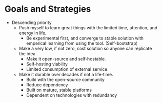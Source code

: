 # Goals and Strategies

- Descending priority
  - Push myself to learn great things with the limited time, attention, and energy in life.
    - Be experimental first, and converge to stable solution with emperical learning from using the tool. (Self-bootstrap)
  - Make a very low, if not zero, cost solution so anyone can replicate the idea.
    - Make it open-source and self-hostable.
    - Self-hosting viability
    - Limited consumption of external service
  - Make it durable over decades if not a life-time.
    - Build with the open-source community
    - Reduce dependency
    - Built on mature, stable platforms
    - Dependent on technologies with redundancy

